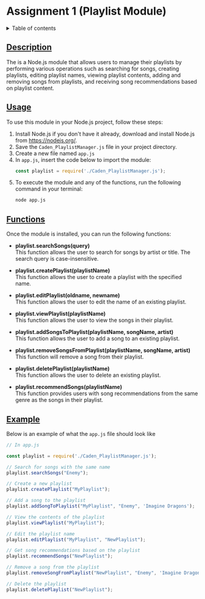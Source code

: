 # Assignment 1 (Playlist Module)

<details>
<summary>Table of contents</summary>

## Table of contents

- [Description](#description)
- [Usage](#usage)
- [Functions](#functions)
- [Example](#example)

</details>

## [Description](#assignment-1-(playlist-module))

The is a Node.js module that allows users to manage their playlists by performing various operations such as searching for songs, creating playlists, editing playlist names, viewing playlist contents, adding and removing songs from playlists, and receiving song recommendations based on playlist content.

## [Usage](#assignment-1-(playlist-module))

To use this module in your Node.js project, follow these steps:

1. Install Node.js if you don't have it already, download and install Node.js from https://nodejs.org/.
2. Save the `Caden_PlaylistManager.js` file in your project directory.
3. Create a new file named `app.js`
4. In `app.js`, insert the code below to import the module:
    ```js
    const playlist = require('./Caden_PlaylistManager.js');
    ```
5. To execute the module and any of the functions, run the following command in your terminal:
    ```sh
    node app.js
    ```

## [Functions](#assignment-1-(playlist-module))
Once the module is installed, you can run the following functions:

+ **playlist.searchSongs(query)**     
    This function allows the user to search for songs by artist or title. The search query is case-insensitive.

+ **playlist.createPlaylist(playlistName)**     
    This function allows the user to create a playlist with the specified name. 

+ **playlist.editPlaylist(oldname, newname)**     
    This function allows the user to edit the name of an existing playlist.

+ **playlist.viewPlaylist(playlistName)**     
    This function allows the user to view the songs in their playlist.

+ **playlist.addSongsToPlaylist(playlistName, songName, artist)**     
    This function allows the user to add a song to an existing playlist.

+ **playlist.removeSongsFromPlaylist(playlistName, songName, artist)**     
    This function will remove a song from their playlist.

+ **playlist.deletePlaylist(playlistName)**     
    This function allows the user to delete an existing playlist.

+ **playlist.recommendSongs(playlistName)**     
    This function provides users with song recommendations from the same genre as the songs in their playlist.

## [Example](#assignment-1-(playlist-module))

Below is an example of what the `app.js` file should look like

```js
// In app.js

const playlist = require('./Caden_PlaylistManager.js');

// Search for songs with the same name
playlist.searchSongs("Enemy");

// Create a new playlist
playlist.createPlaylist("MyPlaylist");

// Add a song to the playlist
playlist.addSongToPlaylist("MyPlaylist", "Enemy", 'Imagine Dragons');

// View the contents of the playlist
playlist.viewPlaylist("MyPlaylist");

// Edit the playlist name
playlist.editPlaylist("MyPlaylist", "NewPlaylist");

// Get song recommendations based on the playlist
playlist.recommendSongs("NewPlaylist");

// Remove a song from the playlist
playlist.removeSongFromPlaylist("NewPlaylist", "Enemy", 'Imagine Dragons');

// Delete the playlist
playlist.deletePlaylist("NewPlaylist");
 ```